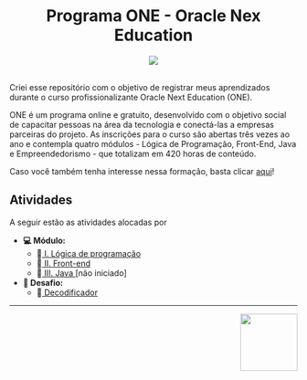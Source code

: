 <div align="center">
  <h1>Programa ONE - Oracle Nex Education</h1>
  <img src="http://img.shields.io/static/v1?label=STATUS&message=EM%20DESENVOLVIMENTO&color=GREEN&style=for-the-badge"/>
</div>

<br>

<div>
  <p>Criei esse repositório com o objetivo de registrar meus aprendizados durante o curso profissionalizante Oracle Next Education (ONE).</p>
  <p>ONE é um programa online e gratuito, desenvolvido com o objetivo social de capacitar pessoas na área da tecnologia e conectá-las a empresas parceiras do projeto. As inscrições para o curso são abertas três vezes ao ano e contempla quatro módulos - Lógica de Programação, Front-End, Java e Empreendedorismo - que totalizam em 420 horas de conteúdo.</p>
  <p>Caso você também tenha interesse nessa formação, basta clicar <a href="https://www.oracle.com/br/education/oracle-next-education/"> aqui</a>!</p>
</div>

<div>
  <h2>Atividades</h2>
  <p>A seguir estão as atividades alocadas por</p>
  <ul>
    <li><b>💻 Módulo: </b>
      <ul>
        <li>📂<a href="https://github.com/GabiCmg/ONE-formacao-full-stack/tree/main/I_iniciante_Programacao">  I. Lógica de programação </a></li>
        <li>📂<a href="https://github.com/GabiCmg/ONE-formacao-full-stack/tree/main/II_formacao_Front-End">  II. Front-end </a></li>
        <li>📂<a href="#">  III. Java </a> [não iniciado]</li>
      </ul>
    </li>
    <li><b>🔋 Desafio: </b>
      <ul>
        <li>🔐<a href="https://github.com/GabiCmg/CriptografiaONE">  Decodificador</a></li>
      </ul>
    </li>
  </ul>
</div>

<hr>

<div align="right">
  <a href="https://www.oracle.com/br/education/oracle-next-education/">
    <img width="100" src="https://www.oracle.com/a/ocom/img/rh03-one-v-black-br.png">
  </a>
</div>
